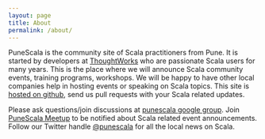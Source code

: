 ```yaml
---
layout: page
title: About
permalink: /about/
---
```


PuneScala is the community site of Scala practitioners from Pune. It is started by developers at [ThoughtWorks](http://www.thoughtworks.com/) who are passionate Scala users for many years. This is the place where we will announce Scala community events, training programs, workshops. We will be happy to have other local companies help in hosting events or speaking on Scala topics. This site is [hosted on github](https://github.com/punescala/punescala.github.io), send us pull requests with your Scala related updates.

Please ask questions/join discussions at [punescala google group](https://groups.google.com/forum/#!forum/punescala). Join [PuneScala Meetup](http://www.meetup.com/punescala) to be notified about Scala related event announcements. Follow our Twitter handle [@punescala](https://twitter.com/punescala) for all the local news on Scala.
